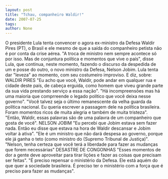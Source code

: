 ```yaml
---
layout: post
title: "Tchau, companheiro Waldir!"
date: 2007-07-25
tags: 
author: None
---
```

O presidente Lula tenta convencer o agora ex-ministro da Defesa Waldir Pires (PT), o Brasil e ele mesmo de que a sa&iacute;da do companheiro petista n&atilde;o &eacute;&nbsp;por conta da crise a&eacute;rea.
&quot;A troca de ministro nem sempre acontece s&oacute; por isso. Mas de conjuntura pol&iacute;tica e momentos que vive o pa&iacute;s&quot;, disse Lula, que continua, neste momento, fazendo o discurso da despedida de um e posse do outro, o novo ministro da Defesa, Nelson Jobim. 
Lula tenta dar &quot;leveza&quot; ao momento, com seu costumeiro improviso. E diz, sobre:
WALDIR PIRES
&quot;Eu acho que&nbsp;voc&ecirc;, Waldir, pode andar em qualquer rua e cidade deste pa&iacute;s, de cabe&ccedil;a erguida, como homem que viveu grande parte da sua vida prestando servi&ccedil;o a essa na&ccedil;&atilde;o&quot;.
&quot;H&aacute; incompreens&otilde;es mas h&aacute; uma maioria que comprreende o legado pol&iacute;tico que voc&ecirc; deixa nesse governo&quot;.
&quot;Voc&ecirc;&nbsp;talvez seja o &uacute;ltimo remanescente da velha guarda da pol&iacute;tica nacional. Eu queria escrever a passagem dele na pol&iacute;tica brasileira. Foram momentos ricos de muita alegria e tamb&eacute;m de muita tristeza&quot;.
&quot;Ent&atilde;o, Waldir, essas palavras s&atilde;o de uma palavra de um companheiro que gosta de voc&ecirc;&quot;.
NELSON JOBIM
&quot;Eu percebi que Jobim estava sem fazer nada. Ent&atilde;o eu disse que estava na hora de Waldir descansar e Jobim voltar &agrave; ativa&quot;.
&quot;Ele &eacute; um ministro que n&atilde;o dar&aacute; despesa ao governo, porque ele j&aacute; ganha o teto (como ministro do (Supremo Tribunal de Justi&ccedil;a)&quot;.
&quot;Nelson, tenha certeza que voc&ecirc; ter&aacute; a liberdade para fazer as mudan&ccedil;as que forem necess&aacute;rias&quot;
DESASTRE DE CONGONHAS
&quot;Esses momentos de dor a gente deve aproveitar para tirar li&ccedil;&otilde;es e fazer as coisas que precisam ser feitas&quot;. 
&quot;&Eacute; preciso repensar o minist&eacute;rio da Defesa. Ele est&aacute; aqu&eacute;m do que quer a sociedade brasileira. &Eacute; preciso ter o minist&eacute;rio com a for&ccedil;a que &eacute; preciso para fazer as mudan&ccedil;as&quot;. 